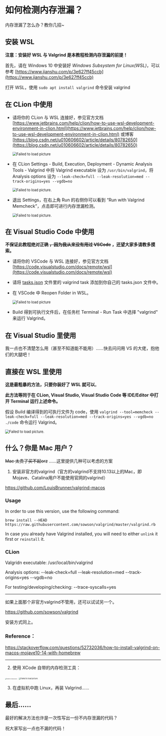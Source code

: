 # 如何检测内存泄漏？

内存泄漏了怎么办？教你几招~

## 安装 WSL

**注意：安装好 WSL 与 Valgrind 是本教程检测内存泄漏的前提！**

首先，请在 Windows 10 中安装好 *Windows Subsystem for Linux(WSL)*，可以参考 [https://www.jianshu.com/p/3e627ff45ccb](https://www.jianshu.com/p/3e627ff45ccb)

打开 WSL，使用 `sudo apt install valgrind` 命令安装 valgrind

## 在 CLion 中使用

* 请将你的 CLion 与 WSL 连接好，参见官方文档 [https://www.jetbrains.com/help/clion/how-to-use-wsl-development-environment-in-clion.html](https://www.jetbrains.com/help/clion/how-to-use-wsl-development-environment-in-clion.html) 或博客 [https://blog.csdn.net/u010606602/article/details/80782650](https://blog.csdn.net/u010606602/article/details/80782650)

  <img src="pic/clion-wsl.png" alt="Failed to load picture" style="zoom:80%;" />

* 在 CLion Settings - Build, Execution, Deployment - Dynamic Analysis Tools - Valgrind 中将 Valgrind executable 设为 `/usr/bin/valgrind`，将 Analysis options 设为 `--leak-check=full --leak-resolution=med --track-origins=yes --vgdb=no`

  <img src="pic/clion-valgrind.png" alt="Failed to load picture." style="zoom:80%;" />

* 退出 Settings，在右上角 Run 的右侧你可以看到 “Run with Valgrind Memcheck”，点击即可进行内存泄漏检测。

  <img src="pic/clion-run-valgrind.png" alt="Failed to load picture." style="zoom:80%;" />

## 在 Visual Studio Code 中使用

**不保证此教程绝对正确 ~~，因为我从来没有用过 VSCode~~ ，还望大家多请教多摸索。**

* 请将你的 VSCode 与 WSL 连接好，参见官方文档 [https://code.visualstudio.com/docs/remote/wsl](https://code.visualstudio.com/docs/remote/wsl)

* 请将 [tasks.json](https://github.com/MasterJH5574/CS158-DS-Project/blob/master/tutorials/detect-memory-leak/for-vscode/tasks.json) 文件里的 valgrind task 添加到你自己的 tasks.json 文件中。

* 在 VSCode 中 Reopen Folder in WSL。

  <img src="pic/vscode-wsl.png" alt="Failed to load picture" style="zoom: 80%;" />

* Build 得到可执行文件后，在任务栏 Terminal - Run Task 中选择 "valgrind" 来运行 Valgrind。

## 在 Visual Studio 里使用

我一点也不清楚怎么用（甚至不知道能不能用）……快去问问用 VS 的大佬，抱他们的大腿吧！

## 直接在 WSL 里使用

**这是最粗暴的方法，只要你装好了 WSL 就可以**。

**此方法等同于在 CLion, Visual Studio, Visual Studio Code 等 IDE/Editor 中打开 Terminal 运行上述命令。**

假设 Build 编译得到的可执行文件为 code，使用 `valgrind --tool=memcheck --leak-check=full --leak-resolution=med --track-origins=yes --vgdb=no ./code` 命令运行 Valgrind。

<img src="pic/wsl-valgrind.png" alt="Failed to load picture." style="zoom:80%;" />

## 什么？你是 Mac 用户？

~~Mac 太贵了买不起orz~~ ……这里提供几种可以考虑的方案

1. 安装非官方的valgrind（官方的valgrind不支持10.13以上的Mac，即Mojave、Catalina用户不能使用官网的valgrind）

https://github.com/LouisBrunner/valgrind-macos

### Usage
In order to use this version, use the following command:

`brew install --HEAD https://raw.githubusercontent.com/sowson/valgrind/master/valgrind.rb`

In case you already have Valgrind installed, you will need to either `unlink` it first or `reinstall` it.

### CLion

Valgridn executable: /usr/local/bin/valgrind

Analysis options: --leak-check=full --leak-resolution=med --track-origins=yes --vgdb=no

For testing/developing/checking: --trace-syscalls=yes

----

如果上面那个非官方valgrind不管用，还可以试试另一个。

https://github.com/sowson/valgrind

安装方式同上。

### Reference：
https://stackoverflow.com/questions/52732036/how-to-install-valgrind-on-macos-mojave10-14-with-homebrew

---

2. 使用 XCode 自带的内存检测工具：

<img src="pic/mac-xcode.JPG" alt="Failed to load picture." style="zoom: 25%;" />

<img src="pic/mac-xcode1.png" alt="Failed to load picture." style="zoom:40%;" />

3. 在虚拟机中跑 Linux，再装 Valgrind……

## 最后……

最好的解决方法也许是一次性写出一份不内存泄漏的代码？

祝大家写出一点也不漏的代码！

